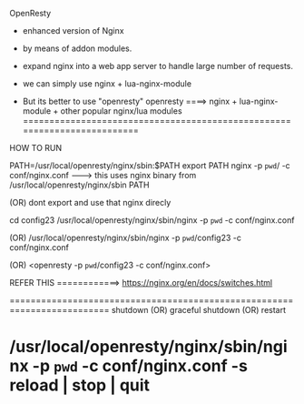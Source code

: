 OpenResty 
- enhanced version of Nginx
- by means of addon modules.
- expand nginx into a web app server to handle large number of requests.

- we can simply use 
    nginx + lua-nginx-module
- But its better to use "openresty"
    openresty ====> nginx + lua-nginx-module + other popular nginx/lua modules
=========================================================================

HOW TO RUN


PATH=/usr/local/openresty/nginx/sbin:$PATH
export PATH
nginx -p `pwd`/ -c conf/nginx.conf
---> this uses nginx binary from /usr/local/openresty/nginx/sbin PATH

(OR) dont export and use that nginx direcly

cd config23
/usr/local/openresty/nginx/sbin/nginx -p `pwd` -c conf/nginx.conf

(OR)
/usr/local/openresty/nginx/sbin/nginx -p `pwd`/config23 -c conf/nginx.conf


(OR)    <!-- USE THISSSSSSSSSSSS -->
<openresty -p `pwd`/config23 -c conf/nginx.conf>

REFER THIS ============> https://nginx.org/en/docs/switches.html



=========================================================================
shutdown (OR) graceful shutdown (OR) restart

/usr/local/openresty/nginx/sbin/nginx -p `pwd` -c conf/nginx.conf -s reload | stop | quit 
=========================================================================

